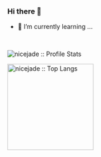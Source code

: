 ### Hi there 👋
- 🌱 I’m currently learning ...
<br />

<p align="left">
  <img heigth="195" src="https://github-readme-stats.vercel.app/api?username=yeamu&show_icons=true&theme=synthwave" alt="nicejade :: Profile Stats" />
</p>
<p align="left">
  <img height="195" src="https://github-readme-stats.vercel.app/api/top-langs/?username=yeamu&langs_count=10&theme=synthwave&layout=compact" alt="nicejade :: Top Langs" />
</p>
